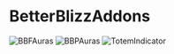 # BetterBlizzAddons
![BBFAuras](https://github.com/user-attachments/assets/08c36881-6496-47b8-834b-56f8f48023cd)
![BBPAuras](https://github.com/user-attachments/assets/7fd0e49d-e73d-47ea-8e5c-c2c7bb841ca4)
![TotemIndicator](https://github.com/user-attachments/assets/6c3cbd81-451e-4b1b-9986-84e7f3e326d5)
